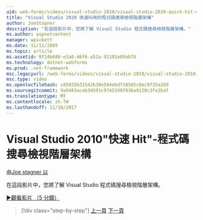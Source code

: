 ```yaml
---
uid: web-forms/videos/visual-studio-2010/visual-studio-2010-quick-hit-code-search-view-hierarchy
title: "Visual Studio 2010 快速叫用的程式碼搜尋檢視階層架構"
author: JoeStagner
description: "在這段影片中，您將了解 Visual Studio 程式碼搜尋檢視階層架構。"
ms.author: aspnetcontent
manager: wpickett
ms.date: 11/11/2009
ms.topic: article
ms.assetid: 0f24b680-e3a6-46f6-a52a-91191e09ab78
ms.technology: dotnet-webforms
ms.prod: .net-framework
msc.legacyurl: /web-forms/videos/visual-studio-2010/visual-studio-2010-quick-hit-code-search-view-hierarchy
msc.type: video
ms.openlocfilehash: cd5935b31542630e594ebdf18505c0ec9f35a289
ms.sourcegitcommit: 9a9483aceb34591c97451997036a9120c3fe2baf
ms.translationtype: MT
ms.contentlocale: zh-TW
ms.lasthandoff: 11/10/2017
---
```

<a name="visual-studio-2010-quick-hit---code-search-view-hierarchy"></a>Visual Studio 2010"快速 Hit"-程式碼搜尋檢視階層架構
====================
由[Joe stagner 以](https://github.com/JoeStagner)

在這段影片中，您將了解 Visual Studio 程式碼搜尋檢視階層架構。

[&#9654;觀看影片 （5 分鐘）](https://channel9.msdn.com/Blogs/ASP-NET-Site-Videos/visual-studio-2010-quick-hit-code-search-view-hierarchy)

>[!div class="step-by-step"]
[上一頁](visual-studio-2010-quick-hit-code-optimized-profile.md)
[下一頁](visual-studio-2010-quick-hit-intellisense-smart-lists.md)
